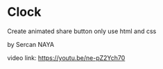 # Clock

Create animated share button only use html and css

by Sercan NAYA

video link: https://youtu.be/ne-pZ2Ych70

